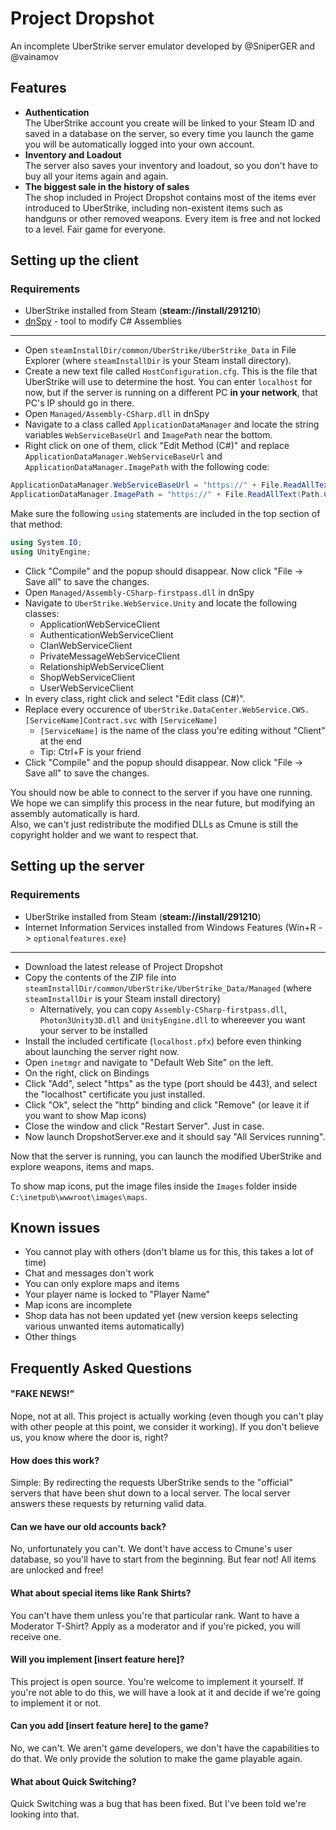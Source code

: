 # Project Dropshot
An incomplete UberStrike server emulator developed by @SniperGER and @vainamov

## Features
- **Authentication**  
The UberStrike account you create will be linked to your Steam ID and saved in a database on the server, so every time you launch the game you will be automatically logged into your own account.
- **Inventory and Loadout**  
The server also saves your inventory and loadout, so you don't have to buy all your items again and again.
- **The biggest sale in the history of sales**  
The shop included in Project Dropshot contains most of the items ever introduced to UberStrike, including non-existent items such as handguns or other removed weapons. Every item is free and not locked to a level. Fair game for everyone.

## Setting up the client
### Requirements
- UberStrike installed from Steam (**steam://install/291210**)
- [dnSpy](https://github.com/0xd4d/dnSpy) - tool to modify C# Assemblies

---

- Open `steamInstallDir/common/UberStrike/UberStrike_Data` in File Explorer (where `steamInstallDir` is your Steam install directory).
- Create a new text file called `HostConfiguration.cfg`. This is the file that UberStrike will use to determine the host. You can enter `localhost` for now, but if the server is running on a different PC **in your network**, that PC's IP should go in there.
- Open `Managed/Assembly-CSharp.dll` in dnSpy
- Navigate to a class called `ApplicationDataManager` and locate the string variables `WebServiceBaseUrl` and `ImagePath` near the bottom.
- Right click on one of them, click "Edit Method (C#)" and replace `ApplicationDataManager.WebServiceBaseUrl` and `ApplicationDataManager.ImagePath` with the following code:
```csharp
ApplicationDataManager.WebServiceBaseUrl = "https://" + File.ReadAllText(Path.Combine(Application.dataPath, "HostConfiguration.cfg")) + "/2.0/";
ApplicationDataManager.ImagePath = "https://" + File.ReadAllText(Path.Combine(Application.dataPath, "HostConfiguration.cfg")) + "/images/";
```
Make sure the following `using` statements are included in the top section of that method:
```csharp
using System.IO;
using UnityEngine;
```
- Click "Compile" and the popup should disappear. Now click "File -> Save all" to save the changes.
- Open `Managed/Assembly-CSharp-firstpass.dll` in dnSpy
- Navigate to `UberStrike.WebService.Unity` and locate the following classes:
	- ApplicationWebServiceClient
	- AuthenticationWebServiceClient
	- ClanWebServiceClient
	- PrivateMessageWebServiceClient
	- RelationshipWebServiceClient
	- ShopWebServiceClient
	- UserWebServiceClient
- In every class, right click and select "Edit class (C#)".
- Replace every occurence of `UberStrike.DataCenter.WebService.CWS.[ServiceName]Contract.svc` with `[ServiceName]`
	- `[ServiceName]` is the name of the class you're editing without "Client" at the end
	- Tip: Ctrl+F is your friend
- Click "Compile" and the popup should disappear. Now click "File -> Save all" to save the changes.

You should now be able to connect to the server if you have one running.  
We hope we can simplify this process in the near future, but modifying an assembly automatically is hard.  
Also, we can't just redistribute the modified DLLs as Cmune is still the copyright holder and we want to respect that.

## Setting up the server
### Requirements
- UberStrike installed from Steam (**steam://install/291210**)
- Internet Information Services installed from Windows Features (Win+R -> `optionalfeatures.exe`)

---

- Download the latest release of Project Dropshot
- Copy the contents of the ZIP file into `steamInstallDir/common/UberStrike/UberStrike_Data/Managed` (where `steamInstallDir` is your Steam install directory)
	- Alternatively, you can copy `Assembly-CSharp-firstpass.dll`, `Photon3Unity3D.dll` and `UnityEngine.dll` to whereever you want your server to be installed
- Install the included certificate (`localhost.pfx`) before even thinking about launching the server right now.
- Open `inetmgr` and navigate to "Default Web Site" on the left.
- On the right, click on Bindings
- Click "Add", select "https" as the type (port should be 443), and select the "localhost" certificate you just installed.
- Click "Ok", select the "http" binding and click "Remove" (or leave it if you want to show Map icons)
- Close the window and click "Restart Server". Just in case.
- Now launch DropshotServer.exe and it should say "All Services running".

Now that the server is running, you can launch the modified UberStrike and explore weapons, items and maps.

To show map icons, put the image files inside the `Images` folder inside `C:\inetpub\wwwroot\images\maps`.

## Known issues
- You cannot play with others (don't blame us for this, this takes a lot of time)
- Chat and messages don't work
- You can only explore maps and items
- Your player name is locked to "Player Name"
- Map icons are incomplete
- Shop data has not been updated yet (new version keeps selecting various unwanted items automatically)
- Other things

## Frequently Asked Questions
#### "FAKE NEWS!"
Nope, not at all. This project is actually working (even though you can't play with other people at this point, we consider it working). If you don't believe us, you know where the door is, right?
#### How does this work?
Simple: By redirecting the requests UberStrike sends to the "official" servers that have been shut down to a local server. The local server answers these requests by returning valid data.
#### Can we have our old accounts back?
No, unfortunately you can't. We dont't have access to Cmune's user database, so you'll have to start from the beginning. But fear not! All items are unlocked and free!
#### What about special items like Rank Shirts?
You can't have them unless you're that particular rank. Want to have a Moderator T-Shirt? Apply as a moderator and if you're picked, you will receive one.
#### Will you implement [insert feature here]?
This project is open source. You're welcome to implement it yourself. If you're not able to do this, we will have a look at it and decide if we're going to implement it or not.
#### Can you add [insert feature here] to the game?
No, we can't. We aren't game developers, we don't have the capabilities to do that. We only provide the solution to make the game playable again.
#### What about Quick Switching?
Quick Switching was a bug that has been fixed. But I've been told we're looking into that.